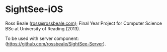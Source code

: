 **SightSee-iOS**
================
Ross Beale (ross@rossbeale.com); Final Year Project for Computer Science BSc at University of Reading (2013).

To be used with server component: (https://github.com/rossbeale/SightSee-Server).